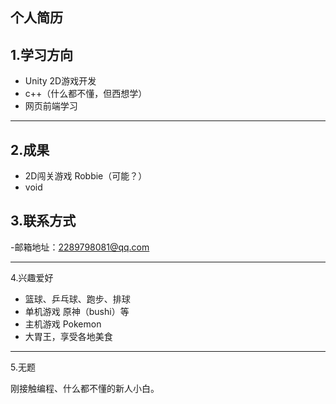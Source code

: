 个人简历
----
1.学习方向
---
- Unity 2D游戏开发
- c++（什么都不懂，但西想学）
- 网页前端学习

---
2.成果
---
- 2D闯关游戏 Robbie（可能？）
- void

3.联系方式
---
-邮箱地址：2289798081@qq.com

---
4.兴趣爱好
- 篮球、乒乓球、跑步、排球
- 单机游戏 原神（bushi）等
- 主机游戏 Pokemon 
- 大胃王，享受各地美食
---
5.无题

刚接触编程、什么都不懂的新人小白。